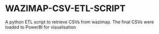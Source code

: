 # WAZIMAP-CSV-ETL-SCRIPT
A python ETL script to retrieve CSVs from wazimap. The final CSVs were loaded to PowerBI for visualisation
